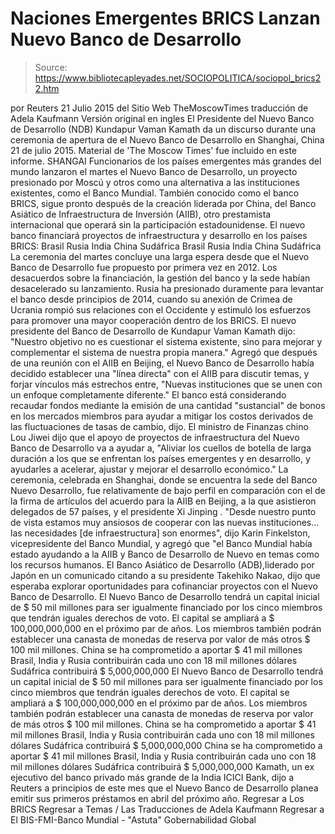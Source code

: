 # Naciones Emergentes BRICS Lanzan Nuevo Banco de Desarrollo

> Source: https://www.bibliotecapleyades.net/SOCIOPOLITICA/sociopol_brics22.htm

por Reuters 21 Julio 2015
del Sitio Web TheMoscowTimes
traducción de Adela Kaufmann Versión original en ingles
El Presidente del Nuevo Banco de Desarrollo (NDB) Kundapur Vaman Kamath
da un discurso durante una ceremonia de apertura de
el Nuevo Banco de Desarrollo en Shanghai, China
21 de julio 2015.
Material de 'The Moscow Times'
fue incluido en este informe.
SHANGAI
Funcionarios de los países emergentes más grandes del mundo lanzaron el martes el Nuevo Banco de Desarrollo, un proyecto presionado por Moscú y otros como una alternativa a las instituciones existentes, como el Banco Mundial.
También conocido como el banco BRICS, sigue pronto después de la creación liderada por China, del Banco Asiático de Infraestructura de Inversión (AIIB), otro prestamista internacional que operará sin la participación estadounidense.
El nuevo banco financiará proyectos de infraestructura y desarrollo en los países BRICS:
Brasil Rusia India China Sudáfrica
Brasil
Rusia
India
China
Sudáfrica
La ceremonia del martes concluye una larga espera desde que el Nuevo Banco de Desarrollo fue propuesto por primera vez en 2012. Los desacuerdos sobre la financiación, la gestión del banco y la sede habían desacelerado su lanzamiento.
Rusia ha presionado duramente para levantar el banco desde principios de 2014, cuando su anexión de Crimea de Ucrania rompió sus relaciones con el Occidente y estimuló los esfuerzos para promover una mayor cooperación dentro de los BRICS.
El nuevo presidente del Banco de Desarrollo de Kundapur Vaman Kamath dijo:
"Nuestro objetivo no es cuestionar el sistema existente, sino para mejorar y complementar el sistema de nuestra propia manera."
Agregó que después de una reunión con el AIIB en Beijing, el Nuevo Banco de Desarrollo había decidido establecer una "línea directa" con el AIIB para discutir temas, y forjar vínculos más estrechos entre,
"Nuevas instituciones que se unen con un enfoque completamente diferente."
El banco está considerando recaudar fondos mediante la emisión de una cantidad "sustancial" de bonos en los mercados miembros para ayudar a mitigar los costos derivados de las fluctuaciones de tasas de cambio, dijo.
El ministro de Finanzas chino Lou Jiwei dijo que el apoyo de proyectos de infraestructura del Nuevo Banco de Desarrollo va a ayudar a,
"Aliviar los cuellos de botella de larga duración a los que se enfrentan los países emergentes y en desarrollo, y ayudarles a acelerar, ajustar y mejorar el desarrollo económico."
La ceremonia, celebrada en Shanghai, donde se encuentra la sede del Banco Nuevo Desarrollo, fue relativamente de bajo perfil en comparación con el de la firma de artículos del acuerdo para la AIIB en Beijing, a la que asistieron delegados de 57 países, y el presidente Xi Jinping .
"Desde nuestro punto de vista estamos muy ansiosos de cooperar con las nuevas instituciones... las necesidades [de infraestructura] son enormes", dijo Karin Finkelston, vicepresidente del Banco Mundial, y agregó que "el Banco Mundial había estado ayudando a la AIIB y Banco de Desarrollo de Nuevo en temas como los recursos humanos.
El Banco Asiático de Desarrollo (ADB),liderado por Japón en un comunicado citando a su presidente Takehiko Nakao, dijo que esperaba explorar oportunidades para cofinanciar proyectos con el Nuevo Banco de Desarrollo.
El Nuevo Banco de Desarrollo tendrá un capital inicial de $ 50 mil millones para ser igualmente financiado por los cinco miembros que tendrán iguales derechos de voto. El capital se ampliará a $ 100,000,000,000 en el próximo par de años. Los miembros también podrán establecer una canasta de monedas de reserva por valor de más otros $ 100 mil millones. China se ha comprometido a aportar $ 41 mil millones Brasil, India y Rusia contribuirán cada uno con 18 mil millones dólares Sudáfrica contribuirá $ 5,000,000,000
El Nuevo Banco de Desarrollo tendrá un capital inicial de $ 50 mil millones para ser igualmente financiado por los cinco miembros que tendrán iguales derechos de voto.
El capital se ampliará a $ 100,000,000,000 en el próximo par de años.
Los miembros también podrán establecer una canasta de monedas de reserva por valor de más otros $ 100 mil millones.
China se ha comprometido a aportar $ 41 mil millones Brasil, India y Rusia contribuirán cada uno con 18 mil millones dólares Sudáfrica contribuirá $ 5,000,000,000
China se ha comprometido a aportar $ 41 mil millones
Brasil, India y Rusia contribuirán cada uno con 18 mil millones dólares
Sudáfrica contribuirá $ 5,000,000,000
Kamath, un ex ejecutivo del banco privado más grande de la India ICICI Bank, dijo a Reuters a principios de este mes que el Nuevo Banco de Desarrollo planea emitir sus primeros préstamos en abril del próximo año.
Regresar a Los BRICS
Regresar a Temas / Las Traducciones de Adela Kaufmann
Regresar a El BIS-FMI-Banco Mundial - "Astuta" Gobernabilidad Global
